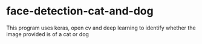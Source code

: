 # face-detection-cat-and-dog
This program uses keras, open cv and deep learning to identify whether the image provided is of a cat or dog
